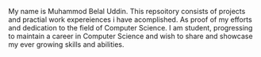 My name is Muhammod Belal Uddin.
This repsoitory consists of projects and practial work expereiences i have acomplished.
As proof of my efforts and dedication to the field of Computer Science.
I am student, progressing to maintain a career in Computer Science and wish to share and showcase my ever growing skills and abilities.
